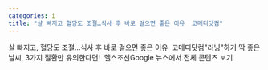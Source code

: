 ```yaml
---
categories: i
title: "살 빠지고 혈당도 조절…식사 후 바로 걸으면 좋은 이유  코메디닷컴"
---
```

살 빠지고, 혈당도 조절…식사 후 바로 걸으면 좋은 이유&nbsp;&nbsp;코메디닷컴"러닝"하기 딱 좋은 날씨, 3가지 질환만 유의한다면!&nbsp;&nbsp;헬스조선Google 뉴스에서 전체 콘텐츠 보기